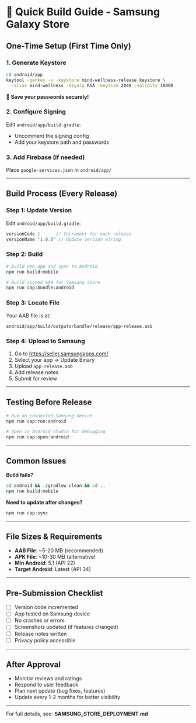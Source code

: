 # 🚀 Quick Build Guide - Samsung Galaxy Store

## One-Time Setup (First Time Only)

### 1. Generate Keystore
```bash
cd android/app
keytool -genkey -v -keystore mind-wellness-release.keystore \
  -alias mind-wellness -keyalg RSA -keysize 2048 -validity 10000
```
💾 **Save your passwords securely!**

### 2. Configure Signing
Edit `android/app/build.gradle`:
- Uncomment the signing config
- Add your keystore path and passwords

### 3. Add Firebase (if needed)
Place `google-services.json` in `android/app/`

---

## Build Process (Every Release)

### Step 1: Update Version
Edit `android/app/build.gradle`:
```gradle
versionCode 1      // Increment for each release
versionName "1.0.0" // Update version string
```

### Step 2: Build
```bash
# Build web app and sync to Android
npm run build:mobile

# Build signed AAB for Samsung Store
npm run cap:bundle:android
```

### Step 3: Locate File
Your AAB file is at:
```
android/app/build/outputs/bundle/release/app-release.aab
```

### Step 4: Upload to Samsung
1. Go to https://seller.samsungapps.com/
2. Select your app → Update Binary
3. Upload `app-release.aab`
4. Add release notes
5. Submit for review

---

## Testing Before Release

```bash
# Run on connected Samsung device
npm run cap:run:android

# Open in Android Studio for debugging
npm run cap:open:android
```

---

## Common Issues

**Build fails?**
```bash
cd android && ./gradlew clean && cd ..
npm run build:mobile
```

**Need to update after changes?**
```bash
npm run cap:sync
```

---

## File Sizes & Requirements

- **AAB File**: ~5-20 MB (recommended)
- **APK File**: ~10-30 MB (alternative)
- **Min Android**: 5.1 (API 22)
- **Target Android**: Latest (API 34)

---

## Pre-Submission Checklist

- [ ] Version code incremented
- [ ] App tested on Samsung device
- [ ] No crashes or errors
- [ ] Screenshots updated (if features changed)
- [ ] Release notes written
- [ ] Privacy policy accessible

---

## After Approval

- Monitor reviews and ratings
- Respond to user feedback
- Plan next update (bug fixes, features)
- Update every 1-2 months for better visibility

---

For full details, see: **SAMSUNG_STORE_DEPLOYMENT.md**



